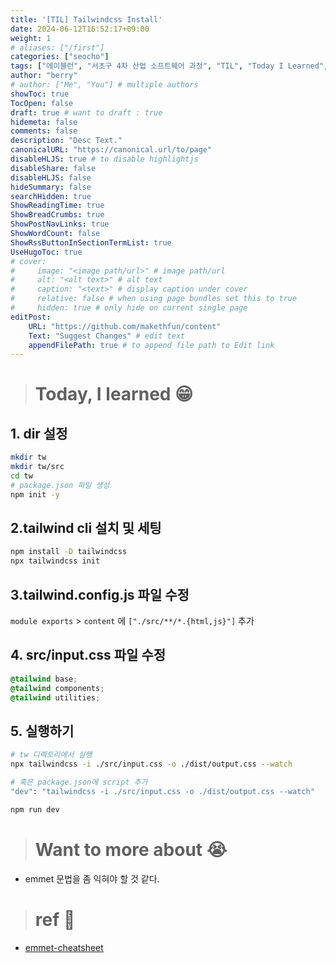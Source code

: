 ```yaml
---
title: '[TIL] Tailwindcss Install'
date: 2024-06-12T16:52:17+09:00
weight: 1
# aliases: ["/first"]
categories: ["seocho"]
tags: ["에이블런", "서초구 4차 산업 소프트웨어 과정", "TIL", "Today I Learned", "tailwindcss"]
author: "berry"
# author: ["Me", "You"] # multiple authors
showToc: true
TocOpen: false
draft: true # want to draft : true
hidemeta: false
comments: false
description: "Desc Text."
canonicalURL: "https://canonical.url/to/page"
disableHLJS: true # to disable highlightjs
disableShare: false
disableHLJS: false
hideSummary: false
searchHidden: true
ShowReadingTime: true
ShowBreadCrumbs: true
ShowPostNavLinks: true
ShowWordCount: false
ShowRssButtonInSectionTermList: true
UseHugoToc: true
# cover:
#     image: "<image path/url>" # image path/url
#     alt: "<alt text>" # alt text
#     caption: "<text>" # display caption under cover
#     relative: false # when using page bundles set this to true
#     hidden: true # only hide on current single page
editPost:
    URL: "https://github.com/makethfun/content"
    Text: "Suggest Changes" # edit text
    appendFilePath: true # to append file path to Edit link
---
```


> # Today, I learned :grin:

## 1. dir 설정

```bash
mkdir tw
mkdir tw/src
cd tw
# package.json 파일 생성
npm init -y
```

## 2.tailwind cli 설치 및 세팅

```bash
npm install -D tailwindcss
npx tailwindcss init
```

## 3.tailwind.config.js 파일 수정

`module exports` > `content` 에 `["./src/**/*.{html,js}"]` 추가

## 4. src/input.css 파일 수정

```css
@tailwind base;
@tailwind components;
@tailwind utilities;
```

## 5. 실행하기

```bash
# tw 디렉토리에서 실행
npx tailwindcss -i ./src/input.css -o ./dist/output.css --watch

# 혹은 package.json에 script 추가
"dev": "tailwindcss -i ./src/input.css -o ./dist/output.css --watch"

npm run dev
```

> # Want to more about :sob:

-   emmet 문법을 좀 익혀야 할 것 같다.

> # ref :link:

-   [emmet-cheatsheet](https://docs.emmet.io/cheat-sheet/)
